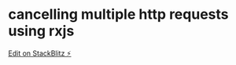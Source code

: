# cancelling multiple http requests using rxjs

[Edit on StackBlitz ⚡️](https://stackblitz.com/edit/angular-8sgrgz)
